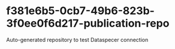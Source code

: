 # f381e6b5-0cb7-49b6-823b-3f0ee0f6d217-publication-repo
Auto-generated repository to test Dataspecer connection
